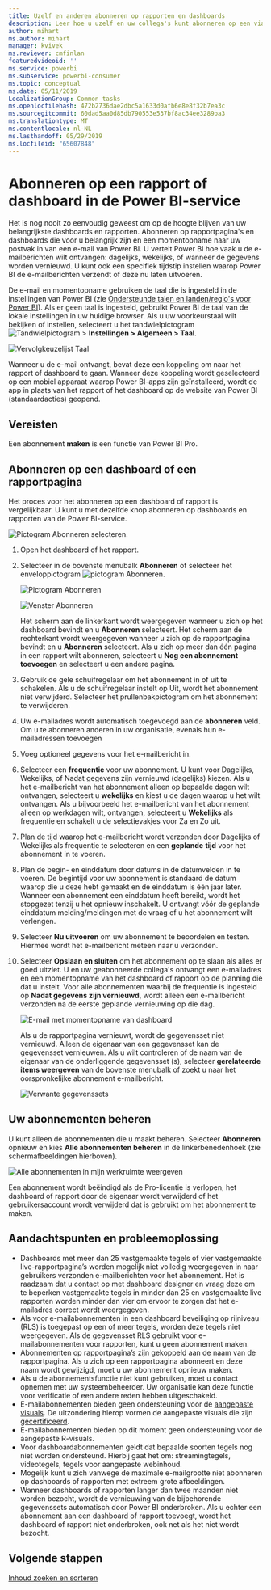 ```yaml
---
title: Uzelf en anderen abonneren op rapporten en dashboards
description: Leer hoe u uzelf en uw collega's kunt abonneren op een via e-mail verzonden momentopname van een Power BI-rapport of -dashboard.
author: mihart
ms.author: mihart
manager: kvivek
ms.reviewer: cmfinlan
featuredvideoid: ''
ms.service: powerbi
ms.subservice: powerbi-consumer
ms.topic: conceptual
ms.date: 05/11/2019
LocalizationGroup: Common tasks
ms.openlocfilehash: 472b2736dae2dbc5a1633d0afb6e8e8f32b7ea3c
ms.sourcegitcommit: 60dad5aa0d85db790553e537bf8ac34ee3289ba3
ms.translationtype: MT
ms.contentlocale: nl-NL
ms.lasthandoff: 05/29/2019
ms.locfileid: "65607848"
---
```

# <a name="subscribe-to-a-report-or-dashboard-in-power-bi-service"></a>Abonneren op een rapport of dashboard in de Power BI-service 
Het is nog nooit zo eenvoudig geweest om op de hoogte blijven van uw belangrijkste dashboards en rapporten. Abonneren op rapportpagina's en dashboards die voor u belangrijk zijn en een momentopname naar uw postvak in van een e-mail van Power BI. U vertelt Power BI hoe vaak u de e-mailberichten wilt ontvangen: dagelijks, wekelijks, of wanneer de gegevens worden vernieuwd. U kunt ook een specifiek tijdstip instellen waarop Power BI de e-mailberichten verzendt of deze nu laten uitvoeren.  

De e-mail en momentopname gebruiken de taal die is ingesteld in de instellingen van Power BI (zie [Ondersteunde talen en landen/regio's voor Power BI](../supported-languages-countries-regions.md)). Als er geen taal is ingesteld, gebruikt Power BI de taal van de lokale instellingen in uw huidige browser. Als u uw voorkeurstaal wilt bekijken of instellen, selecteert u het tandwielpictogram ![Tandwielpictogram](./media/end-user-subscribe/power-bi-settings-icon.png) > **Instellingen > Algemeen > Taal**. 

![Vervolgkeuzelijst Taal](./media/end-user-subscribe/power-bi-language.png)

Wanneer u de e-mail ontvangt, bevat deze een koppeling om naar het rapport of dashboard te gaan. Wanneer deze koppeling wordt geselecteerd op een mobiel apparaat waarop Power BI-apps zijn geïnstalleerd, wordt de app in plaats van het rapport of het dashboard op de website van Power BI (standaardacties) geopend.


## <a name="requirements"></a>Vereisten
Een abonnement **maken** is een functie van Power BI Pro.   

## <a name="subscribe-to-a-dashboard-or-a-report-page"></a>Abonneren op een dashboard of een rapportpagina
Het proces voor het abonneren op een dashboard of rapport is vergelijkbaar. U kunt u met dezelfde knop abonneren op dashboards en rapporten van de Power BI-service.
 
![Pictogram Abonneren selecteren](./media/end-user-subscribe/power-bi-subscribe-orientation.png).

1. Open het dashboard of het rapport.
2. Selecteer in de bovenste menubalk **Abonneren** of selecteer het enveloppictogram ![pictogram Abonneren](./media/end-user-subscribe/power-bi-icon-envelope.png).
   
   ![Pictogram Abonneren](./media/end-user-subscribe/power-bi-subscribe-icon.png)

   ![Venster Abonneren](./media/end-user-subscribe/power-bi-emails-newer.png)
    
    Het scherm aan de linkerkant wordt weergegeven wanneer u zich op het dashboard bevindt en u **Abonneren** selecteert. Het scherm aan de rechterkant wordt weergegeven wanneer u zich op de rapportpagina bevindt en u **Abonneren** selecteert. Als u zich op meer dan één pagina in een rapport wilt abonneren, selecteert u **Nog een abonnement toevoegen** en selecteert u een andere pagina. 

4. Gebruik de gele schuifregelaar om het abonnement in of uit te schakelen.  Als u de schuifregelaar instelt op Uit, wordt het abonnement niet verwijderd. Selecteer het prullenbakpictogram om het abonnement te verwijderen.

4. Uw e-mailadres wordt automatisch toegevoegd aan de **abonneren** veld. Om u te abonneren anderen in uw organisatie, evenals hun e-mailadressen toevoegen 

5. Voeg optioneel gegevens voor het e-mailbericht in. 

5. Selecteer een **frequentie** voor uw abonnement.  U kunt voor Dagelijks, Wekelijks, of Nadat gegevens zijn vernieuwd (dagelijks) kiezen.  Als u het e-mailbericht van het abonnement alleen op bepaalde dagen wilt ontvangen, selecteert u **wekelijks** en kiest u de dagen waarop u het wilt ontvangen.  Als u bijvoorbeeld het e-mailbericht van het abonnement alleen op werkdagen wilt, ontvangen, selecteert u **Wekelijks** als frequentie en schakelt u de selectievakjes voor Za en Zo uit.   

6. Plan de tijd waarop het e-mailbericht wordt verzonden door Dagelijks of Wekelijks als frequentie te selecteren en een **geplande** **tijd** voor het abonnement in te voeren.   

7. Plan de begin- en einddatum door datums in de datumvelden in te voeren. De begintijd voor uw abonnement is standaard de datum waarop die u deze hebt gemaakt en de einddatum is één jaar later. Wanneer een abonnement een einddatum heeft bereikt, wordt het stopgezet tenzij u het opnieuw inschakelt.  U ontvangt vóór de geplande einddatum melding/meldingen met de vraag of u het abonnement wilt verlengen.     

8. Selecteer **Nu uitvoeren** om uw abonnement te beoordelen en testen.  Hiermee wordt het e-mailbericht meteen naar u verzonden. 

8. Selecteer **Opslaan en sluiten** om het abonnement op te slaan als alles er goed uitziet. U en uw geabonneerde collega's ontvangt een e-mailadres en een momentopname van het dashboard of rapport op de planning die dat u instelt. Voor alle abonnementen waarbij de frequentie is ingesteld op **Nadat gegevens zijn vernieuwd**, wordt alleen een e-mailbericht verzonden na de eerste geplande vernieuwing op die dag.
   
   ![E-mail met momentopname van dashboard](media/end-user-subscribe/power-bi-subscribe-email.png)
   
    Als u de rapportpagina vernieuwt, wordt de gegevensset niet vernieuwd. Alleen de eigenaar van een gegevensset kan de gegevensset vernieuwen. Als u wilt controleren of de naam van de eigenaar van de onderliggende gegevensset (s), selecteer **gerelateerde items weergeven** van de bovenste menubalk of zoekt u naar het oorspronkelijke abonnement e-mailbericht.
   
    ![Verwante gegevenssets](./media/end-user-subscribe/power-bi-view-related-screen.png)


## <a name="manage-your-subscriptions"></a>Uw abonnementen beheren
U kunt alleen de abonnementen die u maakt beheren. Selecteer **Abonneren** opnieuw en kies **Alle abonnementen beheren** in de linkerbenedenhoek (zie schermafbeeldingen hierboven). 

![Alle abonnementen in mijn werkruimte weergeven](./media/end-user-subscribe/power-bi-manage.png)

Een abonnement wordt beëindigd als de Pro-licentie is verlopen, het dashboard of rapport door de eigenaar wordt verwijderd of het gebruikersaccount wordt verwijderd dat is gebruikt om het abonnement te maken.

## <a name="considerations-and-troubleshooting"></a>Aandachtspunten en probleemoplossing
* Dashboards met meer dan 25 vastgemaakte tegels of vier vastgemaakte live-rapportpagina’s worden mogelijk niet volledig weergegeven in naar gebruikers verzonden e-mailberichten voor het abonnement. Het is raadzaam dat u contact op met dashboard designer en vraag deze om te beperken vastgemaakte tegels in minder dan 25 en vastgemaakte live rapporten worden minder dan vier om ervoor te zorgen dat het e-mailadres correct wordt weergegeven.  
* Als voor e-mailabonnementen in een dashboard beveiliging op rijniveau (RLS) is toegepast op een of meer tegels, worden deze tegels niet weergegeven.  Als de gegevensset RLS gebruikt voor e-mailabonnementen voor rapporten, kunt u geen abonnement maken.
* Abonnementen op rapportpagina’s zijn gekoppeld aan de naam van de rapportpagina. Als u zich op een rapportpagina abonneert en deze naam wordt gewijzigd, moet u uw abonnement opnieuw maken.
* Als u de abonnementsfunctie niet kunt gebruiken, moet u contact opnemen met uw systeembeheerder. Uw organisatie kan deze functie voor verificatie of een andere reden hebben uitgeschakeld.  
* E-mailabonnementen bieden geen ondersteuning voor de [aangepaste visuals](../power-bi-custom-visuals.md).  De uitzondering hierop vormen de aangepaste visuals die zijn [gecertificeerd](../power-bi-custom-visuals-certified.md).  
* E-mailabonnementen bieden op dit moment geen ondersteuning voor de aangepaste R-visuals.  
* Voor dashboardabonnementen geldt dat bepaalde soorten tegels nog niet worden ondersteund.  Hierbij gaat het om: streamingtegels, videotegels, tegels voor aangepaste webinhoud.     
* Mogelijk kunt u zich vanwege de maximale e-mailgrootte niet abonneren op dashboards of rapporten met extreem grote afbeeldingen.    
* Wanneer dashboards of rapporten langer dan twee maanden niet worden bezocht, wordt de vernieuwing van de bijbehorende gegevenssets automatisch door Power BI onderbroken.  Als u echter een abonnement aan een dashboard of rapport toevoegt, wordt het dashboard of rapport niet onderbroken, ook net als het niet wordt bezocht.    

## <a name="next-steps"></a>Volgende stappen

[Inhoud zoeken en sorteren](end-user-search-sort.md)

